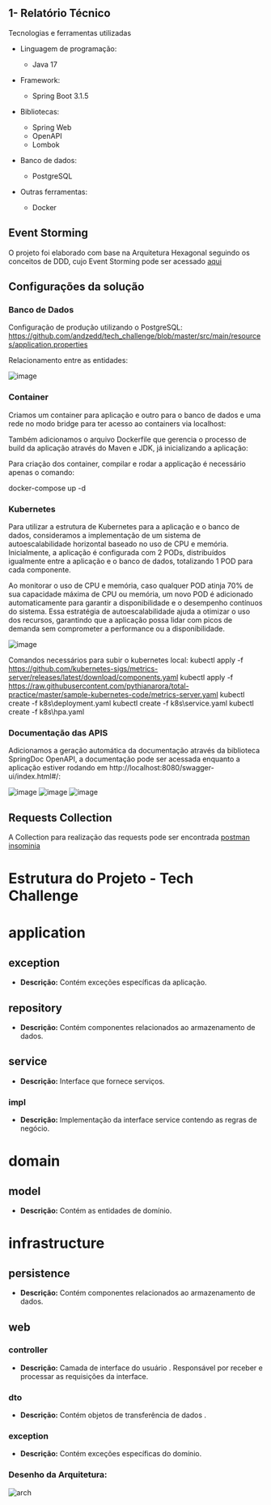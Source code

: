 ## 1- Relatório Técnico
Tecnologias e ferramentas utilizadas

* Linguagem de programação: 

    * Java 17

* Framework:
    * Spring Boot 3.1.5

* Bibliotecas:
  * Spring Web
  * OpenAPI
  * Lombok
    
* Banco de dados:
  * PostgreSQL
* Outras ferramentas:
  * Docker

    
 
## Event Storming

O projeto foi elaborado com base na Arquitetura Hexagonal seguindo os conceitos de DDD, cujo Event Storming pode ser acessado [aqui](https://miro.com/app/board/uXjVN4e5Mps=/?share_link_id=181314720008)

## Configurações da solução

### Banco de Dados
Configuração de produção utilizando o PostgreSQL:
https://github.com/andzedd/tech_challenge/blob/master/src/main/resources/application.properties

Relacionamento entre as entidades:


![image](https://github.com/andzedd/tech_challenge/blob/master/images/tabelas.png)



### Container


Criamos um container para aplicação e outro para o banco de dados e uma rede no modo bridge para ter acesso ao containers via localhost:


Também adicionamos o arquivo Dockerfile que gerencia o processo de build da aplicação através do Maven e JDK, já inicializando a aplicação:


Para criação dos container, compilar e rodar a applicação é necessário apenas o comando:

docker-compose up -d


### Kubernetes

Para utilizar a estrutura de Kubernetes para a aplicação e o banco de dados, consideramos a implementação de um sistema de autoescalabilidade horizontal baseado no uso de CPU e memória. Inicialmente, a aplicação é configurada com 2 PODs, distribuídos igualmente entre a aplicação e o banco de dados, totalizando 1 POD para cada componente.

Ao monitorar o uso de CPU e memória, caso qualquer POD atinja 70% de sua capacidade máxima de CPU ou memória, um novo POD é adicionado automaticamente para garantir a disponibilidade e o desempenho contínuos do sistema. Essa estratégia de autoescalabilidade ajuda a otimizar o uso dos recursos, garantindo que a aplicação possa lidar com picos de demanda sem comprometer a performance ou a disponibilidade.

![image](https://github.com/andzedd/tech_challenge/blob/master/images/k8s.png)

Comandos necessários para subir o kubernetes local:
kubectl apply -f https://github.com/kubernetes-sigs/metrics-server/releases/latest/download/components.yaml
kubectl apply -f https://raw.githubusercontent.com/pythianarora/total-practice/master/sample-kubernetes-code/metrics-server.yaml
kubectl create -f k8s\deployment.yaml
kubectl create -f k8s\service.yaml
kubectl create -f k8s\hpa.yaml


### Documentação das APIS 
Adicionamos a geração automática da documentação através da biblioteca SpringDoc OpenAPI, a documentação pode ser acessada enquanto a aplicação estiver rodando em http://localhost:8080/swagger-ui/index.html#/:

![image](https://github.com/andzedd/tech_challenge/blob/master/images/clientes.png)
![image](https://github.com/andzedd/tech_challenge/blob/master/images/pedidos.png)
![image](https://github.com/andzedd/tech_challenge/blob/master/images/produtos.png)


 
## Requests Collection

A Collection para realização das requests pode ser encontrada [postman](https://github.com/andzedd/tech_challenge/blob/master/techChallengeCollection%20-%20postman) [insominia](https://github.com/andzedd/tech_challenge/blob/master/techChallengerCollection%20-insominia)


# Estrutura do Projeto - Tech Challenge

# application

## exception
- **Descrição:** Contém exceções específicas da aplicação.

## repository
- **Descrição:** Contém componentes relacionados ao armazenamento de dados.

## service
- **Descrição:** Interface que fornece serviços.

### impl
- **Descrição:** Implementação da interface service contendo as regras de negócio.

# domain

## model
- **Descrição:** Contém as entidades de domínio.

# infrastructure

## persistence
- **Descrição:** Contém componentes relacionados ao armazenamento de dados.

## web

### controller
- **Descrição:** Camada de interface do usuário . Responsável por receber e processar as requisições da interface.

### dto
- **Descrição:** Contém objetos de transferência de dados .

### exception
- **Descrição:** Contém exceções específicas do domínio.


### Desenho da Arquitetura:

![arch](https://github.com/soulsah/tech_challenge/assets/60759001/2e738732-4024-4ed8-a48b-86d9e33d5600)
